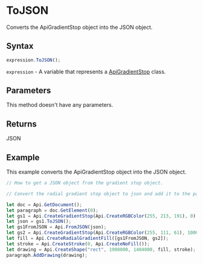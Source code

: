 # ToJSON

Converts the ApiGradientStop object into the JSON object.

## Syntax

```javascript
expression.ToJSON();
```

`expression` - A variable that represents a [ApiGradientStop](../ApiGradientStop.md) class.

## Parameters

This method doesn't have any parameters.

## Returns

JSON

## Example

This example converts the ApiGradientStop object into the JSON object.

```javascript editor-docx
// How to get a JSON object from the gradient stop object.

// Convert the radial gradient stop object to json and add it to the paragraph.

let doc = Api.GetDocument();
let paragraph = doc.GetElement(0);
let gs1 = Api.CreateGradientStop(Api.CreateRGBColor(255, 213, 191), 0);
let json = gs1.ToJSON();
let gs1FromJSON = Api.FromJSON(json);
let gs2 = Api.CreateGradientStop(Api.CreateRGBColor(255, 111, 61), 100000);
let fill = Api.CreateRadialGradientFill([gs1FromJSON, gs2]);
let stroke = Api.CreateStroke(0, Api.CreateNoFill());
let drawing = Api.CreateShape("rect", 1908000, 1404000, fill, stroke);
paragraph.AddDrawing(drawing);
```
